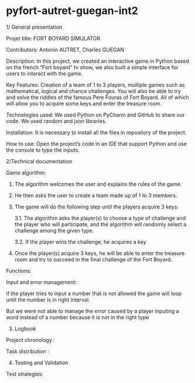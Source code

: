 # pyfort-autret-guegan-int2
1/ General presentation

Projet title: FORT BOYARD SIMULATOR 

Contributors: Antonin AUTRET, Charles GUEGAN

Description: In this project, we created an interactive game in Python based on the french “Fort boyard” tv show, we also built a simple interface for users to interact with the game.
 

Key Features: Creation of a team of 1 to 3 players, multiple games such as mathematical, logical and chance challenges. You will also be able to try and solve the riddles of the famous Pere Fouras of Fort Boyard. All of which will allow you to acquire some keys and enter the treasure room. 


Technologies used: We used Python on PyCharm and GitHub to share our code.
We used random and json libraries. 

Installation: It is necessary to install all the files in repository of the project. 

How to use: Open the project’s code in an IDE that support Python and use the console to type the inputs. 
 

2/Technical documentation

Game algorithm:
1. The algorithm welcomes the user and explains the rules of the game. 

2. He then asks the user to create a team made up of 1 to 3 members. 

3. The game will do the following step until the players acquire 3 keys: 

	3.1. The algorithm asks the player(s) to choose a type of challenge and the player who will participate, and the algorithm will randomly select a challenge among the given type. 

	3.2. If the player wins the challenge, he acquires a key 

4. Once the player(s) acquire 3 keys, he will be able to enter the treasure room and try to succeed in the final challenge of the Fort Boyard.


Functions:

Input and error management: 

if the player tries to input a number that is not allowed the game will loop until the number is in right interval. 

But we were not able to manage the error caused by a player inputing	 a word instead of a number because it is not in the right type 


 
3. Logbook

Project chronology :

Task distribution : 

 

4. Testing and Validation

Test strategies: 